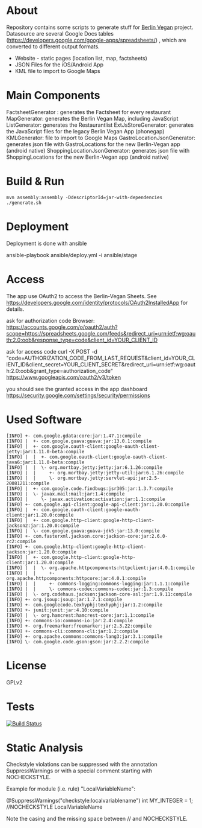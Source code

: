 About
=====
Repository contains some scripts to generate stuff for [Berlin Vegan](http://www.berlin-vegan.de) project.
Datasource are several Google Docs tables (https://developers.google.com/google-apps/spreadsheets/) , which are converted to different output formats.

* Website - static pages (location list, map, factsheets)
* JSON Files for the iOS/Android App
* KML file to import to Google Maps


Main Components
===============
FactsheetGenerator : generates the Factsheet for every restaurant
MapGenerator: generates the Berlin Vegan Map, including JavaScript
ListGenerator: generates the Restaurantlist
ExtJsStoreGenerator: generates the JavaScript files for the legacy Berlin Vegan App (phonegap)
KMLGenerator: file to import to Google Maps
GastroLocationJsonGenerator: generates json file with GastroLocations for the new Berlin-Vegan app (android native)
ShoppingLocationJsonGenerator: generates json file with ShoppingLocations for the new Berlin-Vegan app (android native)


Build & Run
===========
    mvn assembly:assembly -DdescriptorId=jar-with-dependencies
    ./generate.sh

Deployment
===========
Deployment is done with ansible

ansible-playbook ansible/deploy.yml -i ansible/stage

Access
===========

The app use OAuth2 to access the Berlin-Vegan Sheets. See https://developers.google.com/identity/protocols/OAuth2InstalledApp for details.

ask for authorization code
Browser: https://accounts.google.com/o/oauth2/auth?scope=https://spreadsheets.google.com/feeds&redirect_uri=urn:ietf:wg:oauth:2.0:oob&response_type=code&client_id=YOUR_CLIENT_ID

ask for access code
curl -X POST -d "code=AUTHORIZATION_CODE_FROM_LAST_REQUEST&client_id=YOUR_CLIENT_ID&client_secret=YOUR_CLIENT_SECRET&redirect_uri=urn:ietf:wg:oauth:2.0:oob&grant_type=authorization_code"  https://www.googleapis.com/oauth2/v3/token

you should see the granted access in the app dashboard
https://security.google.com/settings/security/permissions

Used Software
=============

    [INFO] +- com.google.gdata:core:jar:1.47.1:compile
    [INFO] |  +- com.google.guava:guava:jar:13.0.1:compile
    [INFO] |  +- com.google.oauth-client:google-oauth-client-jetty:jar:1.11.0-beta:compile
    [INFO] |  |  +- com.google.oauth-client:google-oauth-client-java6:jar:1.11.0-beta:compile
    [INFO] |  |  \- org.mortbay.jetty:jetty:jar:6.1.26:compile
    [INFO] |  |     +- org.mortbay.jetty:jetty-util:jar:6.1.26:compile
    [INFO] |  |     \- org.mortbay.jetty:servlet-api:jar:2.5-20081211:compile
    [INFO] |  +- com.google.code.findbugs:jsr305:jar:1.3.7:compile
    [INFO] |  \- javax.mail:mail:jar:1.4:compile
    [INFO] |     \- javax.activation:activation:jar:1.1:compile
    [INFO] +- com.google.api-client:google-api-client:jar:1.20.0:compile
    [INFO] |  +- com.google.oauth-client:google-oauth-client:jar:1.20.0:compile
    [INFO] |  +- com.google.http-client:google-http-client-jackson2:jar:1.20.0:compile
    [INFO] |  \- com.google.guava:guava-jdk5:jar:13.0:compile
    [INFO] +- com.fasterxml.jackson.core:jackson-core:jar:2.6.0-rc2:compile
    [INFO] +- com.google.http-client:google-http-client-jackson:jar:1.20.0:compile
    [INFO] |  +- com.google.http-client:google-http-client:jar:1.20.0:compile
    [INFO] |  |  \- org.apache.httpcomponents:httpclient:jar:4.0.1:compile
    [INFO] |  |     +- org.apache.httpcomponents:httpcore:jar:4.0.1:compile
    [INFO] |  |     +- commons-logging:commons-logging:jar:1.1.1:compile
    [INFO] |  |     \- commons-codec:commons-codec:jar:1.3:compile
    [INFO] |  \- org.codehaus.jackson:jackson-core-asl:jar:1.9.11:compile
    [INFO] +- org.jsoup:jsoup:jar:1.7.1:compile
    [INFO] +- com.googlecode.texhyphj:texhyphj:jar:1.2:compile
    [INFO] +- junit:junit:jar:4.10:compile
    [INFO] |  \- org.hamcrest:hamcrest-core:jar:1.1:compile
    [INFO] +- commons-io:commons-io:jar:2.4:compile
    [INFO] +- org.freemarker:freemarker:jar:2.3.22:compile
    [INFO] +- commons-cli:commons-cli:jar:1.2:compile
    [INFO] +- org.apache.commons:commons-lang3:jar:3.1:compile
    [INFO] \- com.google.code.gson:gson:jar:2.2.2:compile

License
=======
GPLv2

Tests
=======
[![Build Status](https://drone.io/github.com/smeir/berlin-vegan-tools/status.png)](https://drone.io/github.com/smeir/berlin-vegan-tools/latest)

Static Analysis
===============

Checkstyle violations can be suppressed with the annotation SuppressWarnings or with a special comment starting with NOCHECKSTYLE.

Example for module (i.e. rule) "LocalVariableName":

@SuppressWarnings("checkstyle:localvariablename")
int MY_INTEGER = 1; //NOCHECKSTYLE LocalVariableName

Note the casing and the missing space between // and NOCHECKSTYLE.
